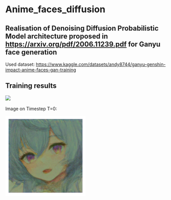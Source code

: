 # Anime_faces_diffusion

## Realisation of Denoising Diffusion Probabilistic Model architecture proposed in https://arxiv.org/pdf/2006.11239.pdf for Ganyu face generation

Used dataset: https://www.kaggle.com/datasets/andy8744/ganyu-genshin-impact-anime-faces-gan-training

## Training results

<img src='https://github.com/IOBananaOI/Anime_faces_diffusion/blob/main/diffusion.gif'>

Image on Timestep T=0:

<img src='https://github.com/IOBananaOI/Anime_faces_diffusion/blob/main/output.png'>
